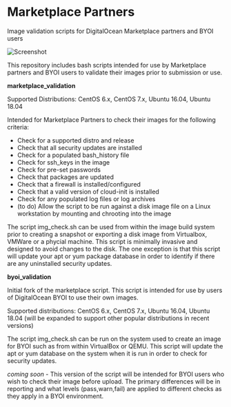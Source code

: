 # Marketplace Partners

Image validation scripts for DigitalOcean Marketplace partners and BYOI users

![Screenshot](https://github.internal.digitalocean.com/digitalocean/marketplace_scripts/blob/master/screenshot.png?raw=true)

This repository includes bash scripts intended for use by Marketplace partners and BYOI users to validate their images prior to submission or use.


**marketplace_validation**

Supported Distributions: CentOS 6.x, CentOS 7.x, Ubuntu 16.04, Ubuntu 18.04

Intended for Marketplace Partners to check their images for the following criteria:

- Check for a supported distro and release
- Check that all security updates are installed
- Check for a populated bash_history file
- Check for ssh_keys in the image
- Check for pre-set passwords
- Check that packages are updated
- Check that a firewall is installed/configured
- Check that a valid version of cloud-init is installed
- Check for any populated log files or log archives
- (to do) Allow the script to be run against a disk image file on a Linux workstation by mounting and chrooting into the image

The script img_check.sh can be used from within the image build system prior to creating a snapshot or exporting a disk image from Virtualbox, VMWare or a phycial machine.
This script is minimally invasive and designed to avoid changes to the disk.  The one exception is that this script will update your apt or yum package database in order
to identify if there are any uninstalled security updates.

**byoi_validation**

Initial fork of the marketplace script.  This script is intended for use by users of DigitalOcean BYOI to use their own images.

Supported distributions:  CentOS 6.x, CentOS 7.x, Ubuntu 16.04, Ubuntu 18.04 (will be expanded to support other popular distributions in recent versions)

The script img_check.sh can be run on the system used to create an image for BYOI such as from within VirtualBox or QEMU.  This script will update the apt or yum database on the system when it is run in order to check for security updates.

*coming soon* - This version of the script will be intended for BYOI users who wish to check their image before upload.  The primary differences will be in reporting and what
levels (pass,warn,fail) are applied to different checks as they apply in a BYOI environment.


